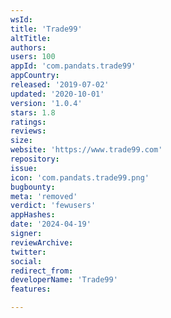 ```yaml
---
wsId: 
title: 'Trade99'
altTitle: 
authors: 
users: 100
appId: 'com.pandats.trade99'
appCountry: 
released: '2019-07-02'
updated: '2020-10-01'
version: '1.0.4'
stars: 1.8
ratings: 
reviews: 
size: 
website: 'https://www.trade99.com'
repository: 
issue: 
icon: 'com.pandats.trade99.png'
bugbounty: 
meta: 'removed'
verdict: 'fewusers'
appHashes: 
date: '2024-04-19'
signer: 
reviewArchive: 
twitter: 
social: 
redirect_from: 
developerName: 'Trade99'
features: 

---
```


